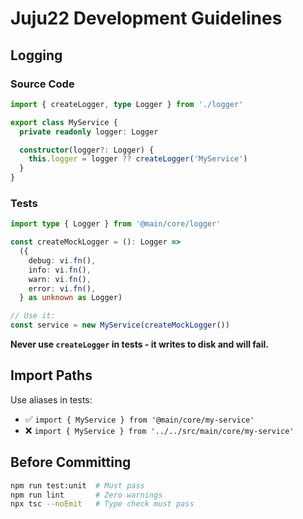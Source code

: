 # Juju22 Development Guidelines

## Logging

### Source Code
```typescript
import { createLogger, type Logger } from './logger'

export class MyService {
  private readonly logger: Logger

  constructor(logger?: Logger) {
    this.logger = logger ?? createLogger('MyService')
  }
}
```

### Tests
```typescript
import type { Logger } from '@main/core/logger'

const createMockLogger = (): Logger =>
  ({
    debug: vi.fn(),
    info: vi.fn(),
    warn: vi.fn(),
    error: vi.fn(),
  } as unknown as Logger)

// Use it:
const service = new MyService(createMockLogger())
```

**Never use `createLogger` in tests - it writes to disk and will fail.**

## Import Paths

Use aliases in tests:
- ✅ `import { MyService } from '@main/core/my-service'`
- ❌ `import { MyService } from '../../src/main/core/my-service'`

## Before Committing

```bash
npm run test:unit  # Must pass
npm run lint       # Zero warnings
npx tsc --noEmit   # Type check must pass
```